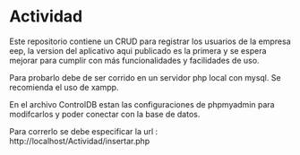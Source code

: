 # Actividad

Este repositorio contiene un CRUD para registrar los usuarios de la empresa eep, la version del aplicativo aqui publicado es la primera y se espera mejorar para cumplir con más funcionalidades y facilidades de uso.

Para probarlo debe de ser corrido en un servidor php local con mysql. Se recomienda el uso de xampp.

En el archivo ControlDB estan las configuraciones de phpmyadmin para modifcarlos y poder conectar con la base de datos.

Para correrlo se debe especificar la url : http://localhost/Actividad/insertar.php
